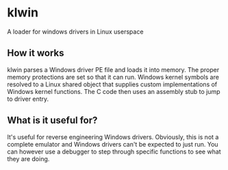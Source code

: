 # klwin
A loader for windows drivers in Linux userspace

## How it works

klwin parses a Windows driver PE file and loads it into memory. The proper memory protections are set so that it can run. Windows kernel symbols are resolved to a Linux shared object that supplies custom implementations of Windows kernel functions. The C code then uses an assembly stub to jump to driver entry.

## What is it useful for?

It's useful for reverse engineering Windows drivers. Obviously, this is not a complete emulator and Windows drivers can't be expected to just run. You can however use a debugger to step through specific functions to see what they are doing.
